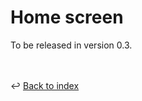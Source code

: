 # Home screen

To be released in version 0.3.


<br /><br />
:leftwards_arrow_with_hook: [Back to index](../index.md)

